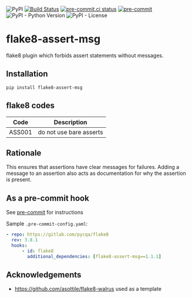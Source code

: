 ![PyPI](https://img.shields.io/pypi/v/flake8-assert-msg)
[![Build Status](https://dev.azure.com/ruairidh/flake8-assert-msg/_apis/build/status/rkm.flake8-assert-msg?repoName=rkm%2Fflake8-assert-msg&branchName=master)](https://dev.azure.com/ruairidh/flake8-assert-msg/_build/latest?definitionId=1&repoName=rkm%2Fflake8-assert-msg&branchName=master)
[![pre-commit.ci status](https://results.pre-commit.ci/badge/github/rkm/flake8-assert-msg/master.svg)](https://results.pre-commit.ci/latest/github/rkm/flake8-assert-msg/master)
[![pre-commit](https://img.shields.io/badge/pre--commit-enabled-brightgreen?logo=pre-commit&logoColor=white)](https://github.com/pre-commit/pre-commit)
![PyPI - Python Version](https://img.shields.io/pypi/pyversions/flake8-assert-msg)
![PyPI - License](https://img.shields.io/pypi/l/flake8-assert-msg)

# flake8-assert-msg

flake8 plugin which forbids assert statements without messages.

## Installation

`pip install flake8-assert-msg`

## flake8 codes

| Code   | Description             |
| ------ | ----------------------- |
| ASS001 | do not use bare asserts |

## Rationale

This ensures that assertions have clear messages for failures. Adding a message
to an assertion also acts as documentation for why the assertion is present.

## As a pre-commit hook

See [pre-commit](https://github.com/pre-commit/pre-commit) for instructions

Sample `.pre-commit-config.yaml`:

```yaml
- repo: https://gitlab.com/pycqa/flake8
  rev: 3.8.1
  hooks:
      - id: flake8
        additional_dependencies: [flake8-assert-msg==1.1.1]
```

## Acknowledgements

-   https://github.com/asottile/flake8-walrus used as a template
